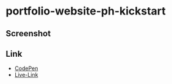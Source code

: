  
# portfolio-website-ph-kickstart
  
## Screenshot 
    
##  Link 
  - [CodePen](https://codepen.io/Abir-Khan-the-flexboxer/pen/GgKoOxa)
  - [Live-Link](http://portfolio-website-ph-2-update.surge.sh/)
    
 
  
 
